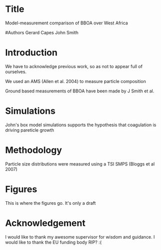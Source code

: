 # Title
Model-measurement comparison of BBOA over West Africa

#Authors
Gerard Capes
John Smith

# Introduction

We have to acknowledge previous work, so as not to appear full of ourselves. 

We used an AMS (Allen et al. 2004) to measure particle composition

Ground based measurements of BBOA have been made by J Smith et al.

# Simulations

John's box model simulations supports the hypothesis that coagulation is driving pareticle growth

# Methodology

Particle size distributions were measured using a TSI SMPS (Bloggs et al 2007)

# Figures

This is where the figures go. It's only a draft

# Acknowledgement

I would like to thank my awesome supervisor for wisdom and guidance.
I would like to thank the EU funding body RIP? :(